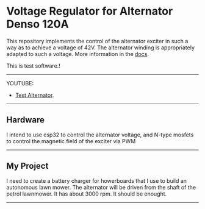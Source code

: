 # Voltage Regulator for Alternator Denso 120A

This repository implements the control of the alternator exciter in such a way as to achieve a voltage of 42V. The alternator winding is appropriately adapted to such a voltage.
More information in the [docs](/docs/).

This is test software.!

---
YOUTUBE:
- [Test Alternator](https://youtu.be/Kwqm5Uq0JIM?si=3kcveeOb6-9aURg2).

---

## Hardware
I intend to use esp32 to control the alternator voltage, and N-type mosfets to control the magnetic field of the exciter via PWM

---
## My Project
I need to create a battery charger for howerboards that I use to build an autonomous lawn mower. The alternator will be driven from the shaft of the petrol lawnmower. It has about 3000 rpm. It should be enought.

---
